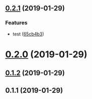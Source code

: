 ## [0.2.1](https://github.com/JeanGoncalves/changelog-test/compare/v0.2.0...v0.2.1) (2019-01-29)


### Features

* test ([65cb4b3](https://github.com/JeanGoncalves/changelog-test/commit/65cb4b3))



# [0.2.0](https://github.com/JeanGoncalves/changelog-test/compare/v0.1.2...v0.2.0) (2019-01-29)



## [0.1.2](https://github.com/JeanGoncalves/changelog-test/compare/v0.1.1...v0.1.2) (2019-01-29)



## 0.1.1 (2019-01-29)



